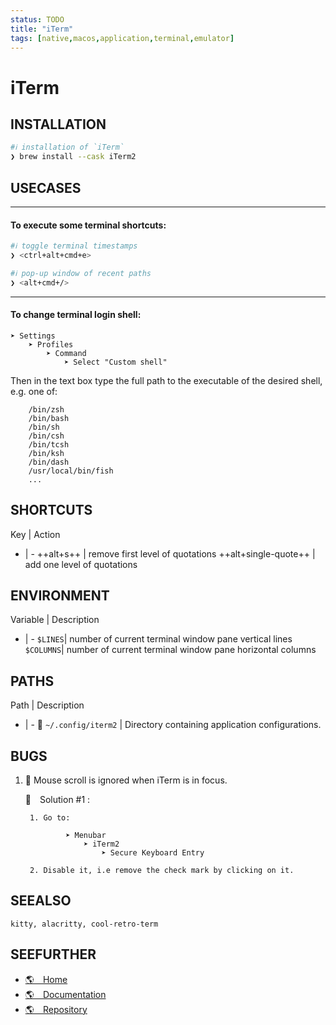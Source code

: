 ```yaml
---
status: TODO
title: "iTerm"
tags: [native,macos,application,terminal,emulator]
---
```


# iTerm

## INSTALLATION


```bash
#ℹ︎ installation of `iTerm`
❯ brew install --cask iTerm2
```


## USECASES

----
#### To execute some terminal shortcuts:


```bash
#ℹ︎ toggle terminal timestamps
❯ <ctrl+alt+cmd+e>
```


```bash
#ℹ︎ pop-up window of recent paths
❯ <alt+cmd+/>
```


----
#### To change terminal login shell:

    ➤ Settings
        ➤ Profiles
            ➤ Command
                ➤ Select "Custom shell"

Then in the text box type the full path to the executable of the desired shell, e.g. one of:

        /bin/zsh
        /bin/bash
        /bin/sh
        /bin/csh
        /bin/tcsh
        /bin/ksh
        /bin/dash
        /usr/local/bin/fish
        ...


## SHORTCUTS

Key | Action
- | -
++alt+s++ | remove first level of quotations
++alt+single-quote++ | add one level of quotations

## ENVIRONMENT

Variable | Description
- | -
`$LINES`| number of current terminal window pane vertical lines
`$COLUMNS`| number of current terminal window pane horizontal columns

## PATHS

Path | Description
- | -
📂 `~/.config/iterm2` | Directory containing application configurations.

## BUGS

1. 🐞 Mouse scroll is ignored when iTerm is in focus.

    🔧 Solution #1
    : <space>

        1. Go to:

                ➤ Menubar
                    ➤ iTerm2
                        ➤ Secure Keyboard Entry

        2. Disable it, i.e remove the check mark by clicking on it.

## SEEALSO

    kitty, alacritty, cool-retro-term

## SEEFURTHER

- [🌎 Home](https://iterm2.com/)
- [🌎 Documentation](https://iterm2.com/documentation.html)
- [🌎 Repository](https://github.com/gnachman/iTerm2)
